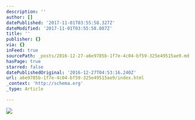 ```yaml
---
description: ''
author: []
datePublished: '2017-11-01T03:55:58.327Z'
dateModified: '2017-11-01T03:55:58.087Z'
title: ''
publisher: {}
via: {}
inFeed: true
sourcePath: _posts/2016-12-27-a6e9785b-1f7e-4c04-bf59-325e49515ae9.md
hasPage: true
starred: false
datePublishedOriginal: '2016-12-27T04:53:16.240Z'
url: a6e9785b-1f7e-4c04-bf59-325e49515ae9/index.html
_context: 'http://schema.org'
_type: Article

---
```

![](https://imgflo.herokuapp.com/graph/2b2431f8e7ba7b0/d62430c0c1543515fcc1c5229a196abd/croprotate.png?cropheight=1595&cropwidth=1766&degrees=0&input=https%3A%2F%2Fthe-grid-user-content.s3-us-west-2.amazonaws.com%2F3f6c406a-210f-4cfc-a8d4-ca91c557f1e0.png&x=18&y=29)
